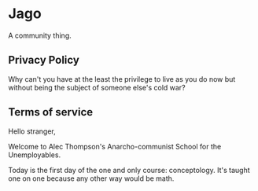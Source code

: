 # Jago

A community thing.

## Privacy Policy

Why can't you have at the least the privilege to live as you do now but without being the subject of someone else's cold war?

## Terms of service

Hello stranger,

Welcome to Alec Thompson's Anarcho-communist School for the Unemployables.

Today is the first day of the one and only course: conceptology. It's taught one on one because any other way would be math.
